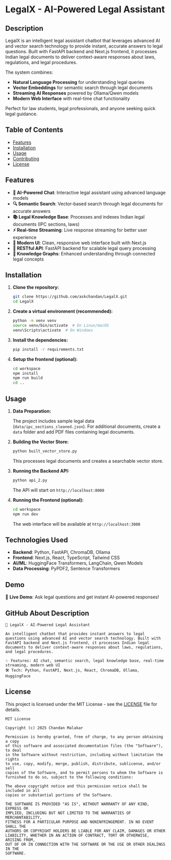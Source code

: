 # LegalX - AI-Powered Legal Assistant

## Description

LegalX is an intelligent legal assistant chatbot that leverages advanced AI and vector search technology to provide instant, accurate answers to legal questions. Built with FastAPI backend and Next.js frontend, it processes Indian legal documents to deliver context-aware responses about laws, regulations, and legal procedures.

The system combines:
- **Natural Language Processing** for understanding legal queries
- **Vector Embeddings** for semantic search through legal documents
- **Streaming AI Responses** powered by Ollama/Qwen models
- **Modern Web Interface** with real-time chat functionality

Perfect for law students, legal professionals, and anyone seeking quick legal guidance.

## Table of Contents

- [Features](#features)
- [Installation](#installation)
- [Usage](#usage)
- [Contributing](#contributing)
- [License](#license)

## Features

- **🤖 AI-Powered Chat**: Interactive legal assistant using advanced language models
- **🔍 Semantic Search**: Vector-based search through legal documents for accurate answers
- **📚 Legal Knowledge Base**: Processes and indexes Indian legal documents (IPC sections, laws)
- **⚡ Real-time Streaming**: Live response streaming for better user experience
- **🎨 Modern UI**: Clean, responsive web interface built with Next.js
- **🔧 RESTful API**: FastAPI backend for scalable legal query processing
- **🧠 Knowledge Graphs**: Enhanced understanding through connected legal concepts

## Installation

1.  **Clone the repository:**

    ```bash
    git clone https://github.com/askchandan/LegalX.git
    cd LegalX
    ```

2.  **Create a virtual environment (recommended):**

    ```bash
    python -m venv venv
    source venv/bin/activate  # On Linux/macOS
    venv\Scripts\activate  # On Windows
    ```

3.  **Install the dependencies:**

    ```bash
    pip install -r requirements.txt
    ```

4.  **Setup the frontend (optional):**

    ```bash
    cd workspace
    npm install
    npm run build
    cd ..
    ```

## Usage

1.  **Data Preparation:**

    The project includes sample legal data (`data/ipc_sections_cleaned.json`). For additional documents, create a `data` folder and add PDF files containing legal documents.

2.  **Building the Vector Store:**

    ```bash
    python built_vector_store.py
    ```

    This processes legal documents and creates a searchable vector store.

3.  **Running the Backend API:**

    ```bash
    python api_2.py
    ```

    The API will start on `http://localhost:8000`

4.  **Running the Frontend (optional):**

    ```bash
    cd workspace
    npm run dev
    ```

    The web interface will be available at `http://localhost:3000`


## Technologies Used

- **Backend**: Python, FastAPI, ChromaDB, Ollama
- **Frontend**: Next.js, React, TypeScript, Tailwind CSS
- **AI/ML**: HuggingFace Transformers, LangChain, Qwen Models
- **Data Processing**: PyPDF2, Sentence Transformers

## Demo

🚀 **Live Demo**: Ask legal questions and get instant AI-powered responses!

## GitHub About Description

```
🤖 LegalX - AI-Powered Legal Assistant

An intelligent chatbot that provides instant answers to legal questions using advanced AI and vector search technology. Built with FastAPI backend and Next.js frontend, it processes Indian legal documents to deliver context-aware responses about laws, regulations, and legal procedures.

✨ Features: AI chat, semantic search, legal knowledge base, real-time streaming, modern web UI
🛠️ Tech: Python, FastAPI, Next.js, React, ChromaDB, Ollama, HuggingFace
```

## License

This project is licensed under the MIT License - see the [LICENSE](LICENSE) file for details.

```
MIT License

Copyright (c) 2025 Chandan Malakar

Permission is hereby granted, free of charge, to any person obtaining a copy
of this software and associated documentation files (the "Software"), to deal
in the Software without restriction, including without limitation the rights
to use, copy, modify, merge, publish, distribute, sublicense, and/or sell
copies of the Software, and to permit persons to whom the Software is
furnished to do so, subject to the following conditions:

The above copyright notice and this permission notice shall be included in all
copies or substantial portions of the Software.

THE SOFTWARE IS PROVIDED "AS IS", WITHOUT WARRANTY OF ANY KIND, EXPRESS OR
IMPLIED, INCLUDING BUT NOT LIMITED TO THE WARRANTIES OF MERCHANTABILITY,
FITNESS FOR A PARTICULAR PURPOSE AND NONINFRINGEMENT. IN NO EVENT SHALL THE
AUTHORS OR COPYRIGHT HOLDERS BE LIABLE FOR ANY CLAIM, DAMAGES OR OTHER
LIABILITY, WHETHER IN AN ACTION OF CONTRACT, TORT OR OTHERWISE, ARISING FROM,
OUT OF OR IN CONNECTION WITH THE SOFTWARE OR THE USE OR OTHER DEALINGS IN THE
SOFTWARE.
```